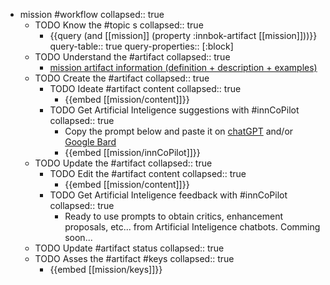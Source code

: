 
- mission #workflow
   collapsed:: true
  - TODO Know the #topic s
    collapsed:: true
    - {{query (and [[mission]] (property :innbok-artifact [[mission]]))}}
      query-table:: true
      query-properties:: [:block]
  - TODO Understand the #artifact
    collapsed:: true
    - [mission artifact information (definition + description + examples)](https://go.innbok.com/#/page/innBoK%2Fmission%2Finfo)
  - TODO Create the #artifact
     collapsed:: true
    - TODO Ideate #artifact content
      collapsed:: true
      - {{embed [[mission/content]]}}
    - TODO Get Artificial Inteligence suggestions with #innCoPilot
      collapsed:: true
      - Copy the prompt below and paste it on [chatGPT](https://chat.openai.com) and/or [Google Bard](https://bard.google.com/chat)
      - {{embed [[mission/innCoPilot]]}}
  - TODO Update the #artifact
    collapsed:: true
    - TODO Edit the #artifact content
     collapsed:: true
      - {{embed [[mission/content]]}}
    - TODO Get Artificial Inteligence feedback with #innCoPilot
      collapsed:: true
      - Ready to use prompts to obtain critics, enhancement proposals, etc... from Artificial Inteligence chatbots. Comming soon...
  - TODO Update #artifact status
    collapsed:: true
  - TODO Asses the #artifact #keys
    collapsed:: true
    - {{embed [[mission/keys]]}}



